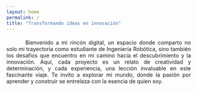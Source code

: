 ```yaml
---
layout: home
permalink: /
title: "Transformando ideas en innovación"
---
```



<style>
    .introduccion {
        text-align: justify;
        text-indent: 50px;
        margin: 20px;
        margin-left: 0;
    }
</style>

<div class="introduccion">
Bienvenido a mi rincón digital, un espacio donde comparto no solo mi trayectoria como estudiante de Ingeniería Robótica, sino también los desafíos que encuentro en mi camino hacia el descubrimiento y la innovación. Aquí, cada proyecto es un relato de creatividad y determinación, y cada experiencia, una lección invaluable en este fascinante viaje. Te invito a explorar mi mundo, donde la pasión por aprender y construir se entrelaza con la esencia de quien soy.
</div>
